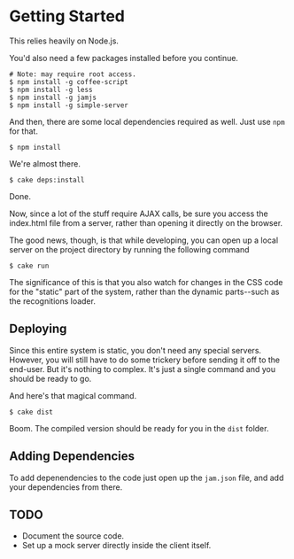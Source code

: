 # Getting Started

This relies heavily on Node.js.

You'd also need a few packages installed before you continue.
    
    # Note: may require root access.
    $ npm install -g coffee-script
    $ npm install -g less
    $ npm install -g jamjs
    $ npm install -g simple-server

And then, there are some local dependencies required as well. Just use `npm` for that.

    $ npm install

We're almost there.

    $ cake deps:install


Done.

Now, since a lot of the stuff require AJAX calls, be sure you access the index.html file from a server, rather than opening it directly on the browser.

The good news, though, is that while developing, you can open up a local server on the project directory by running the following command

    $ cake run

The significance of this is that you also watch for changes in the CSS code for the "static" part of the system, rather than the dynamic parts--such as the recognitions loader.

## Deploying

Since this entire system is static, you don't need any special servers. However, you will still have to do some trickery before sending it off to the end-user. But it's nothing to complex. It's just a single command and you should be ready to go.

And here's that magical command.

    $ cake dist

Boom. The compiled version should be ready for you in the `dist` folder.

## Adding Dependencies

To add depenendencies to the code just open up the `jam.json` file, and add your dependencies from there.

## TODO

* Document the source code.
* Set up a mock server directly inside the client itself.